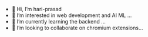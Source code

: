 - 👋 Hi, I’m hari-prasad
- 👀 I’m interested in web development and AI ML ...
- 🌱 I’m currently learning the backend ...
- 💞️ I’m looking to collaborate on chromium extensions...

<!---
dev-hari-prasad/dev-hari-prasad is a ✨ special ✨ repository because its `README.md` (this file) appears on your GitHub profile.
You can click the Preview link to take a look at your changes.
--->
